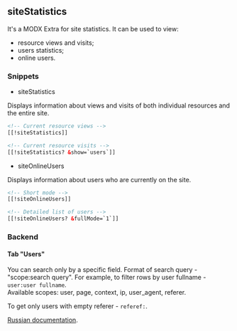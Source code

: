 ## siteStatistics

It's a MODX Extra for site statistics. It can be used to view:
- resource views and visits;
- users statistics;
- online users.

### Snippets
* siteStatistics
 
Displays information about views and visits of both individual resources and the entire site.
```html
<!-- Current resource views -->
[[!siteStatistics]]

<!-- Current resource visits -->
[[!siteStatistics? &show=`users`]]
```
* siteOnlineUsers

Displays information about users who are currently on the site.
```html
<!-- Short mode -->
[[!siteOnlineUsers]]

<!-- Detailed list of users -->
[[!siteOnlineUsers? &fullMode=`1`]]
```

### Backend
#### Tab "Users"
You can search only by a specific field. Format of search query - "scope:search query". For example, to filter rows by user fullname - `user:user fullname`.  
Available scopes: user, page, context, ip, user_agent, referer.  

To get only users with empty referer - `referef:`.
  

[Russian documentation](https://modzone.ru/documentation/sitestatistics/).